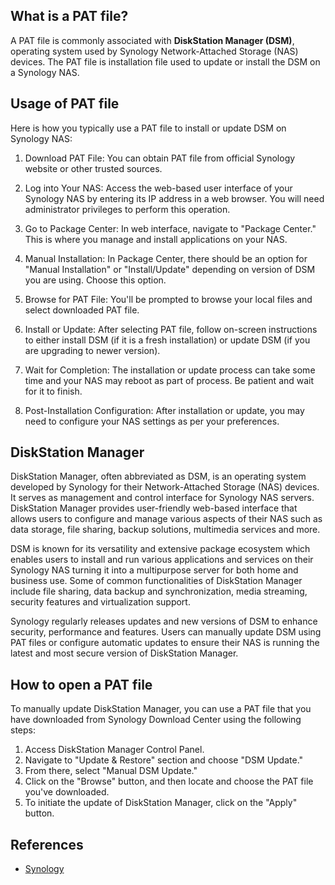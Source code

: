 ## What is a PAT file?

A PAT file is commonly associated with **DiskStation Manager (DSM)**, operating system used by Synology Network-Attached Storage (NAS) devices. The PAT file is installation file used to update or install the DSM on a Synology NAS.

## Usage of PAT file

Here is how you typically use a PAT file to install or update DSM on Synology NAS:

1.  Download PAT File: You can obtain PAT file from official Synology website or other trusted sources.
    
2.  Log into Your NAS: Access the web-based user interface of your Synology NAS by entering its IP address in a web browser. You will need administrator privileges to perform this operation.
    
3.  Go to Package Center: In web interface, navigate to "Package Center." This is where you manage and install applications on your NAS.
    
4.  Manual Installation: In Package Center, there should be an option for "Manual Installation" or "Install/Update" depending on version of DSM you are using. Choose this option.
    
5.  Browse for PAT File: You'll be prompted to browse your local files and select downloaded PAT file.
    
6.  Install or Update: After selecting PAT file, follow on-screen instructions to either install DSM (if it is a fresh installation) or update DSM (if you are upgrading to newer version).
    
7.  Wait for Completion: The installation or update process can take some time and your NAS may reboot as part of process. Be patient and wait for it to finish.
    
8.  Post-Installation Configuration: After installation or update, you may need to configure your NAS settings as per your preferences.

## DiskStation Manager

DiskStation Manager, often abbreviated as DSM, is an operating system developed by Synology for their Network-Attached Storage (NAS) devices. It serves as management and control interface for Synology NAS servers. DiskStation Manager provides user-friendly web-based interface that allows users to configure and manage various aspects of their NAS such as data storage, file sharing, backup solutions, multimedia services and more.

DSM is known for its versatility and extensive package ecosystem which enables users to install and run various applications and services on their Synology NAS turning it into a multipurpose server for both home and business use. Some of common functionalities of DiskStation Manager include file sharing, data backup and synchronization, media streaming, security features and virtualization support.

Synology regularly releases updates and new versions of DSM to enhance security, performance and features. Users can manually update DSM using PAT files or configure automatic updates to ensure their NAS is running the latest and most secure version of DiskStation Manager.

## How to open a PAT file

To manually update DiskStation Manager, you can use a PAT file that you have downloaded from Synology Download Center using the following steps:

1. Access DiskStation Manager Control Panel.
2. Navigate to "Update & Restore" section and choose "DSM Update."
3. From there, select "Manual DSM Update."
4. Click on the "Browse" button, and then locate and choose the PAT file you've downloaded.
5. To initiate the update of DiskStation Manager, click on the "Apply" button.

## References
* [Synology](https://en.wikipedia.org/wiki/Synology)

